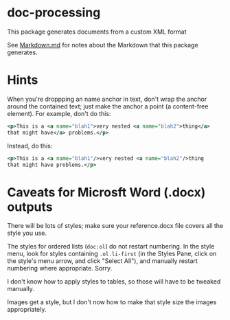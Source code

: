 doc-processing
=====

This package generates documents from a custom XML format

See [Markdown.md](Markdown.md) for notes about the Markdown that this package generates.

# Hints

When you're droppping an name anchor in text, don't wrap the anchor around the
contained text; just make the anchor a point (a content-free element). For
example, don't do this:

```xml
<p>This is a <a name="blah1">very nested <a name="blah2">thing</a>
that might have</a> problems.</p>
```

Instead, do this:

```xml
<p>This is a <a name="blah1"/>very nested <a name="blah2"/>thing
that might have problems.</p>
```

# Caveats for Microsft Word (.docx) outputs

There will be lots of styles; make sure your reference.docx file covers all the style you use.

The styles for ordered lists (`doc:ol`) do not restart numbering. In the style menu, look for styles containing `.ol.li-first` (in the Styles Pane, click on the style's menu arrow, and click "Select All"), and manually restart numbering where appropriate. Sorry.

I don't know how to apply styles to tables, so those will have to be tweaked manually.

Images get a style, but I don't now how to make that style size the images appropriately.

